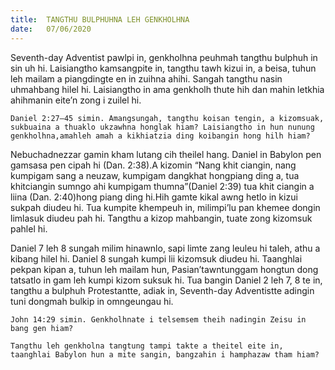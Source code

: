 ```yaml
---
title:  TANGTHU BULPHUHNA LEH GENKHOLHNA
date:   07/06/2020
---
```


Seventh-day Adventist pawlpi in, genkholhna peuhmah tangthu bulphuh in sin uh hi. Laisiangtho kamsangpite in, tangthu tawh kizui in, a beisa, tuhun leh mailam a piangdingte en in zuihna ahihi. Sangah tangthu nasin uhmahbang hilel hi. Laisiangtho in ama genkholh thute hih dan mahin letkhia ahihmanin eite’n zong i zuilel hi.

`Daniel 2:27–45 simin. Amangsungah, tangthu koisan tengin, a kizomsuak, sukbuaina a thuaklo ukzawhna honglak hiam? Laisiangtho in hun nunung genkholhna,amahleh amah a kikhiatzia ding koibangin hong hilh hiam?`

Nebuchadnezzar gamin kham lutang cih theilel hang. Daniel in Babylon pen gamsasa pen cipah hi (Dan. 2:38).A kizomin “Nang khit ciangin, nang kumpigam sang a neuzaw, kumpigam dangkhat hongpiang ding a, tua khitciangin sumngo ahi kumpigam thumna”(Daniel 2:39) tua khit ciangin a liina (Dan. 2:40)hong piang ding hi.Hih gamte kikal awng hetlo in kizui sukpah diudeu hi. Tua kumpite khempeuh in, milimpi’lu pan khemee dongin limlasuk diudeu pah hi. Tangthu a kizop mahbangin, tuate zong kizomsuk pahlel hi.

Daniel 7 leh 8 sungah milim hinawnlo, sapi limte zang leuleu hi taleh, athu a kibang hilel hi. Daniel 8 sungah kumpi lii kizomsuk diudeu hi. Taanghlai pekpan kipan a, tuhun leh mailam hun, Pasian’tawntunggam hongtun dong tatsatlo in gam leh kumpi kizom suksuk hi. Tua bangin Daniel 2 leh 7, 8 te in, tangthu a bulphuh Protestantte, adiak in, Seventh-day Adventistte adingin tuni dongmah bulkip in omngeungau hi.

`John 14:29 simin. Genkholhnate i telsemsem theih nadingin Zeisu in bang gen hiam?`

`Tangthu leh genkholna tangtung tampi takte a theitel eite in, taanghlai Babylon hun a mite sangin, bangzahin i hamphazaw tham hiam?`